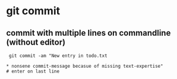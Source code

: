 # git commit 

## commit with multiple lines on commandline (without editor) 

```
 git commit -am "New entry in todo.txt

* nonsene commit-message becasue of missing text-expertise"
# enter on last line
